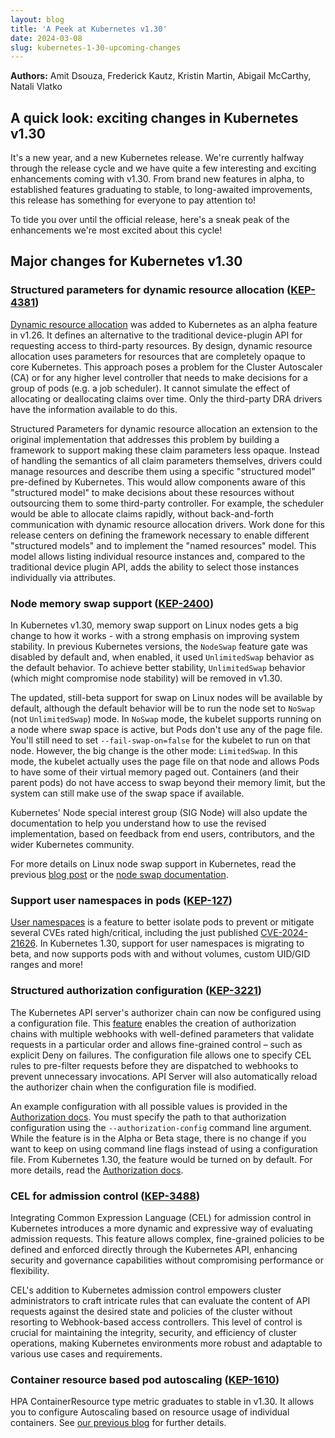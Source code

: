```yaml
---
layout: blog
title: 'A Peek at Kubernetes v1.30'
date: 2024-03-08
slug: kubernetes-1-30-upcoming-changes
---
```


**Authors:** Amit Dsouza, Frederick Kautz, Kristin Martin, Abigail McCarthy, Natali Vlatko 

## A quick look: exciting changes in Kubernetes v1.30

It's a new year, and a new Kubernetes release. We're currently halfway through the release cycle and we have quite a few interesting and exciting enhancements coming with v1.30. From brand new features in alpha, to established features graduating to stable, to long-awaited improvements, this release has something for everyone to pay attention to!

To tide you over until the official release, here's a sneak peak of the enhancements we're most excited about this cycle!

## Major changes for Kubernetes v1.30

### Structured parameters for dynamic resource allocation ([KEP-4381](https://kep.k8s.io/4381))

[Dynamic resource allocation](/docs/concepts/scheduling-eviction/dynamic-resource-allocation/) was added to Kubernetes as an alpha feature in v1.26. It defines an alternative to the traditional device-plugin API for requesting access to third-party resources. By design, dynamic resource allocation uses parameters for resources that are completely opaque to core Kubernetes. This approach poses a problem for the Cluster Autoscaler (CA) or for any higher level controller that needs to make decisions for a group of pods (e.g. a job scheduler). It cannot simulate the effect of allocating or deallocating claims over time. Only the third-party DRA drivers have the information available to do this.

​​Structured Parameters for dynamic resource allocation an extension to the original implementation that addresses this problem by building a framework to support making these claim parameters less opaque. Instead of handling the semantics of all claim parameters themselves, drivers could manage resources and describe them using a specific "structured model" pre-defined by Kubernetes. This would allow components aware of this "structured model" to make decisions about these resources without outsourcing them to some third-party controller. For example, the scheduler would be able to allocate claims rapidly, without back-and-forth communication with dynamic resource allocation drivers. Work done for this release centers on defining the framework necessary to enable different "structured models" and to implement the "named resources" model. This model allows listing individual resource instances and, compared to the traditional device plugin API, adds the ability to select those instances individually via attributes.

### Node memory swap support ([KEP-2400](https://kep.k8s.io/2400))

In Kubernetes v1.30, memory swap support on Linux nodes gets a big change to how it works - with a
strong emphasis on improving system stability.
In previous Kubernetes versions, the `NodeSwap` feature gate was disabled by default and,
when enabled, it used `UnlimitedSwap` behavior as the default behavior. To achieve better stability, `UnlimitedSwap` behavior (which might compromise node stability) will be removed in v1.30.

The updated, still-beta support for swap on Linux nodes will be available by default,
although the default behavior will be to run the node set to `NoSwap` (not `UnlimitedSwap`) mode.
In `NoSwap` mode, the kubelet supports running on a node where swap space is active, but Pods
don't use any of the page file. You'll still need to set `--fail-swap-on=false` for the kubelet to run on
that node.
However, the big change is the other mode: `LimitedSwap`. In this mode, the kubelet actually uses
the page file on that node and allows Pods to have some of their virtual memory paged out.
Containers (and their parent pods)  do not have access to swap beyond their memory limit, but the
system can still make use of the swap space if available.

Kubernetes' Node special interest group (SIG Node) will also update the documentation to help you
understand how to use the revised implementation, based on feedback from end users, contributors,
and the wider Kubernetes community.

For more details on Linux node swap support in Kubernetes, read the previous [blog post](/blog/2023/08/24/swap-linux-beta/) or the [node swap documentation](/docs/concepts/architecture/nodes/#swap-memory).

### Support user namespaces in pods ([KEP-127](https://kep.k8s.io/127))

[User namespaces](/docs/concepts/workloads/pods/user-namespaces) is a feature to better isolate pods to prevent or mitigate several CVEs rated high/critical, including the just published [CVE-2024-21626](https://github.com/opencontainers/runc/security/advisories/GHSA-xr7r-f8xq-vfvv). In Kubernetes 1.30, support for user namespaces is migrating to beta, and now supports pods with and without volumes, custom UID/GID ranges and more!

### Structured authorization configuration ([KEP-3221](https://kep.k8s.io/3221))

The Kubernetes API server's authorizer chain can now be configured using a configuration file. This [feature](https://github.com/kubernetes/enhancements/tree/master/keps/sig-auth/3221-structured-authorization-configuration) enables the creation of authorization chains with multiple webhooks with well-defined parameters that validate requests in a particular order and allows fine-grained control – such as explicit Deny on failures. The configuration file allows one to specify CEL rules to pre-filter requests before they are dispatched to webhooks to prevent unnecessary invocations. API Server will also automatically reload the authorizer chain when the configuration file is modified.

An example configuration with all possible values is provided in the [Authorization docs](/docs/reference/access-authn-authz/authorization/#configuring-the-api-server-using-an-authorization-config-file). You must specify the path to that authorization configuration using the `--authorization-config` command line argument. While the feature is in the Alpha or Beta stage, there is no change if you want to keep on using command line flags instead of using a configuration file. From Kubernetes 1.30, the feature would be turned on by default. For more details, read the [Authorization docs](/docs/reference/access-authn-authz/authorization/#configuring-the-api-server-using-an-authorization-config-file).

### CEL for admission control ([KEP-3488](https://kep.k8s.io/3488))

Integrating Common Expression Language (CEL) for admission control in Kubernetes introduces a more dynamic and expressive way of evaluating admission requests. This feature allows complex, fine-grained policies to be defined and enforced directly through the Kubernetes API, enhancing security and governance capabilities without compromising performance or flexibility.

CEL's addition to Kubernetes admission control empowers cluster administrators to craft intricate rules that can evaluate the content of API requests against the desired state and policies of the cluster without resorting to Webhook-based access controllers. This level of control is crucial for maintaining the integrity, security, and efficiency of cluster operations, making Kubernetes environments more robust and adaptable to various use cases and requirements.

### Container resource based pod autoscaling ([KEP-1610](https://kep.k8s.io/1610))

HPA ContainerResource type metric graduates to stable in v1.30. It allows you to configure Autoscaling based on resource usage of individual containers.
See [our previous blog](/blog/2023/05/02/hpa-container-resource-metric/) for further details.
